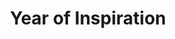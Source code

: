 ---
year: "More of 2024"
title: "Year of Inspiration"
description: ["Our continuous efforts have been recognized and Kiran Foundation received Compliance 80G, 12A and CSR. This milestone couldn’t have been achieved without the efforts, diligent and meticulous work by our team.",]
image: "/assets/images/about/about-us-3.png"
button:
    button_type: ""  # btn1 for primary, btn2 for secondary, btn3 for tertiary
    button_text: ""
    button_path: ""

---